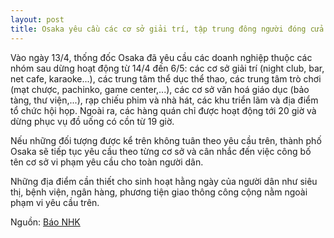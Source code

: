 ```yaml
---
layout: post
title: Osaka yêu cầu các cơ sở giải trí, tập trung đông người đóng cửa từ 14/4 đến 6/5
---
```


Vào ngày 13/4, thống đốc Osaka đã yêu cầu các doanh nghiệp thuộc các nhóm sau dừng hoạt động từ 14/4 đến 6/5: các cơ sở giải trí (night club, bar, net cafe, karaoke...), các trung tâm thể dục thể thao, các trung tâm trò chơi (mạt chược, pachinko, game center,...), các cơ sở văn hoá giáo dục (bảo tàng, thư viện,...), rạp chiếu phim và nhà hát, các khu triển lãm và địa điểm tổ chức hội họp.
Ngoài ra, các hàng quán chỉ được hoạt động tới 20 giờ và dừng phục vụ đồ uống có cồn từ 19 giờ.

Nếu những đối tượng được kể trên không tuân theo yêu cầu trên, thành phố Osaka sẽ tiếp tục yêu cầu theo từng cơ sở và cân nhắc đến việc công bố tên cơ sở vi phạm yêu cầu cho toàn người dân.

Những địa điểm cần thiết cho sinh hoạt hằng ngày của người dân như siêu thị, bệnh viện, ngân hàng, phương tiện giao thông công cộng nằm ngoài phạm vi yêu cầu trên.

Nguồn: [Báo NHK](https://www3.nhk.or.jp/news/html/20200413/k10012384061000.html?fbclid=IwAR2kSzXL8Iz6b44xIjuFJe85bNoP6MgqGYgtBcBsEWW58_hobGTvLOnk9js)
